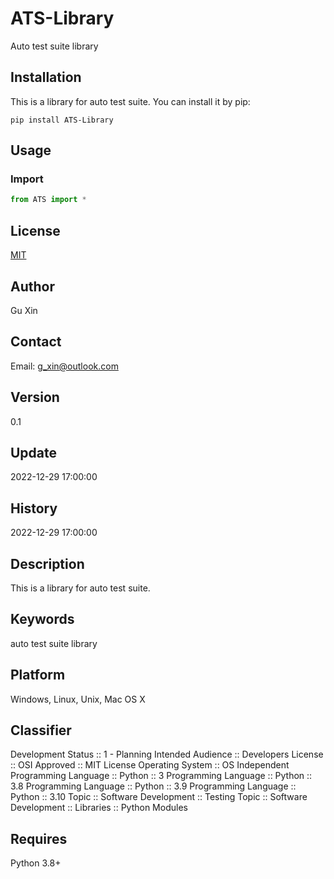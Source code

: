 # ATS-Library
Auto test suite library
## Installation
This is a library for auto test suite.
You can install it by pip:
```shell
pip install ATS-Library
```
## Usage
### Import
```python
from ATS import *
```

## License
[MIT](https://choosealicense.com/licenses/mit/)

## Author
Gu Xin

## Contact

Email: g_xin@outlook.com

## Version
0.1

## Update
2022-12-29 17:00:00

## History
2022-12-29 17:00:00

## Description
This is a library for auto test suite.

## Keywords
auto test suite library

## Platform
Windows, Linux, Unix, Mac OS X

## Classifier
Development Status :: 1 - Planning
Intended Audience :: Developers
License :: OSI Approved :: MIT License
Operating System :: OS Independent
Programming Language :: Python :: 3
Programming Language :: Python :: 3.8
Programming Language :: Python :: 3.9
Programming Language :: Python :: 3.10
Topic :: Software Development :: Testing
Topic :: Software Development :: Libraries :: Python Modules

## Requires
Python 3.8+
